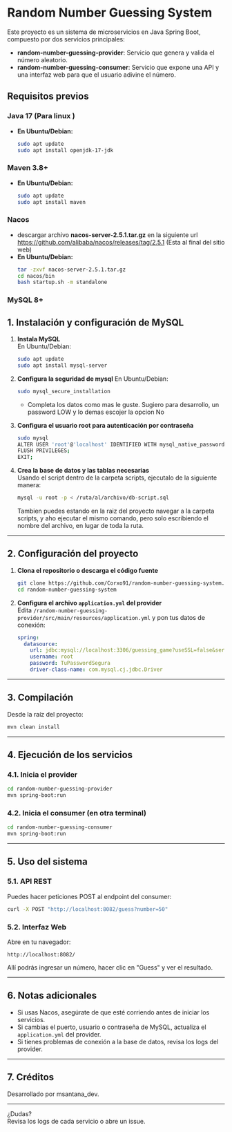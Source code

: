 # Random Number Guessing System

Este proyecto es un sistema de microservicios en Java Spring Boot, compuesto por dos servicios principales:

- **random-number-guessing-provider**: Servicio que genera y valida el número aleatorio.
- **random-number-guessing-consumer**: Servicio que expone una API y una interfaz web para que el usuario adivine el número.



## Requisitos previos

### **Java 17** (Para linux )
- **En Ubuntu/Debian:**
    ```bash
   sudo apt update
   sudo apt install openjdk-17-jdk
    ```
###  **Maven 3.8+**
- **En Ubuntu/Debian:**
    ```bash
   sudo apt update
   sudo apt install maven
    ```
### **Nacos**
- descargar archivo **nacos-server-2.5.1.tar.gz** en la siguiente url https://github.com/alibaba/nacos/releases/tag/2.5.1 (Esta al final del sitio web)
- **En Ubuntu/Debian:**
    ```bash
   tar -zxvf nacos-server-2.5.1.tar.gz
   cd nacos/bin
   bash startup.sh -m standalone
    ```
###  **MySQL 8+**

## 1. Instalación y configuración de MySQL

1. **Instala MySQL**  
   En Ubuntu/Debian:
   ```bash
   sudo apt update
   sudo apt install mysql-server
   ```

2. **Configura la seguridad de mysql**
    En Ubuntu/Debian:
    ```bash
    sudo mysql_secure_installation
    ```
    - Completa los datos como mas le guste. Sugiero para desarrollo, un password LOW y lo demas escojer la opcion No
  

3. **Configura el usuario root para autenticación por contraseña**  
   ```bash
   sudo mysql
   ALTER USER 'root'@'localhost' IDENTIFIED WITH mysql_native_password BY 'TuPasswordSegura';
   FLUSH PRIVILEGES;
   EXIT;
   ```

4. **Crea la base de datos y las tablas necesarias**  
  Usando el script dentro de la carpeta scripts, ejecutalo de la siguiente manera:
   ```bash
   mysql -u root -p < /ruta/al/archivo/db-script.sql
   ```
   Tambien puedes estando en la raiz del proyecto navegar a la carpeta scripts, y aho ejecutar el mismo comando, pero solo escribiendo el nombre del archivo, en lugar de toda la ruta.

---

## 2. Configuración del proyecto

1. **Clona el repositorio o descarga el código fuente**  
   ```bash
   git clone https://github.com/Corxo91/random-number-guessing-system.git
   cd random-number-guessing-system
   ```

2. **Configura el archivo `application.yml` del provider**  
   Edita `/random-number-guessing-provider/src/main/resources/application.yml` y pon tus datos de conexión:
   ```yaml
   spring:
     datasource:
       url: jdbc:mysql://localhost:3306/guessing_game?useSSL=false&serverTimezone=UTC
       username: root
       password: TuPasswordSegura
       driver-class-name: com.mysql.cj.jdbc.Driver
   ```

---

## 3. Compilación

Desde la raíz del proyecto:
```bash
mvn clean install
```

---

## 4. Ejecución de los servicios

### 4.1. Inicia el provider

```bash
cd random-number-guessing-provider
mvn spring-boot:run
```

### 4.2. Inicia el consumer (en otra terminal)

```bash
cd random-number-guessing-consumer
mvn spring-boot:run
```

---

## 5. Uso del sistema

### 5.1. API REST

Puedes hacer peticiones POST al endpoint del consumer:
```bash
curl -X POST "http://localhost:8082/guess?number=50"
```

### 5.2. Interfaz Web

Abre en tu navegador:
```
http://localhost:8082/
```
Allí podrás ingresar un número, hacer clic en "Guess" y ver el resultado.

---

## 6. Notas adicionales

- Si usas Nacos, asegúrate de que esté corriendo antes de iniciar los servicios.
- Si cambias el puerto, usuario o contraseña de MySQL, actualiza el `application.yml` del provider.
- Si tienes problemas de conexión a la base de datos, revisa los logs del provider.

---

## 7. Créditos

Desarrollado por msantana_dev.

---

¿Dudas?  
Revisa los logs de cada servicio o abre un issue.